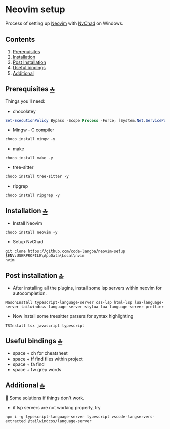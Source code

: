 # Neovim setup

Process of setting up [Neovim](https://github.com/neovim/neovim) with [NvChad](https://nvchad.com/) on Windows.

## Contents

1. [Prerequisites](#prerequisites)
2. [Installation](#installation)
3. [Post Installation](#post-installation)
4. [Useful bindings](#useful-bindings)
5. [Additional](#additional)

## <div id="prerequisites">Prerequisites [🔝](#contents)</div>

Things you'll need:

- chocolatey

```powershell
Set-ExecutionPolicy Bypass -Scope Process -Force; [System.Net.ServicePointManager]::SecurityProtocol = [System.Net.ServicePointManager]::SecurityProtocol -bor 3072; iex ((New-Object System.Net.WebClient).DownloadString('https://community.chocolatey.org/install.ps1'))
```

- Mingw - C compiler

```
choco install mingw -y
```

- make

```
choco install make -y
```

- tree-sitter

```
choco install tree-sitter -y
```

- ripgrep

```
choco install ripgrep -y
```

## <div id="installation">Installation [🔝](#contents)</div>

- Install Neovim

```
choco install neovim -y
```

- Setup NvChad

```
git clone https://github.com/code-langba/neovim-setup $ENV:USERPROFILE\AppData\Local\nvim
nvim
```

## <div id="post-installation">Post installation [🔝](#contents)</div>

- After installing all the plugins, install some lsp servers within neovim for autocompletion.

```
MasonInstall typescript-language-server css-lsp html-lsp lua-language-server tailwindcss-language-server stylua lua-language-server prettier
```

- Now install some treesitter parsers for syntax highlighting

```
TSInstall tsx javascript typescript
```

## <div id="useful-bindings">Useful bindings [🔝](#contents)</div>

- space + ch for cheatsheet
- space + ff find files within project
- space + fa find
- space + fw grep words

## <div id="additional">Additional [🔝](#contents)</div>

🐞 Some solutions if things don't work.

- if lsp servers are not working properly, try

```
npm i -g typescript-language-server typescript vscode-langservers-extracted @tailwindcss/language-server
```
